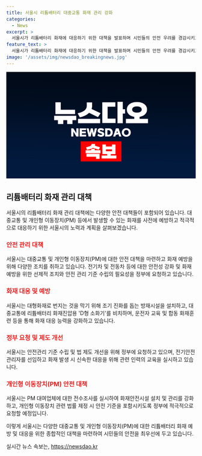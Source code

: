 ```yaml
---
title: 서울시 리튬배터리 대중교통 화재 관리 강화
categories:
  - News
excerpt: >
  서울시가 리튬배터리 화재에 대응하기 위한 대책을 발표하며 시민들의 안전 우려를 경감시키고자 노력하고 있다. 이에 대중교통 시설에 D형 소화기 비치와 운전자 교육을 통한 조기 진압 대책, 전기차 및 전동차에 대한 안전관리 강화, 리튬배터리 화재 대응 매뉴얼 제작 및 관련 법률 개선 요청, 그리고 개인형 이동장치(PM)에 대한 화재안전시설 강화 등의 내용이 포함되어 있다. 서울시는 이를 통해 안전한 대중교통 이용환경을 조성하고 시민들의 안전을 보장하겠다고 밝혔다. (단어 수: 98)
feature_text: >
  서울시가 리튬배터리 화재에 대응하기 위한 대책을 발표하며 시민들의 안전 우려를 경감시키고자 노력하고 있다. 이에 대중교통 시설에 D형 소화기 비치와 운전자 교육을 통한 조기 진압 대책, 전기차 및 전동차에 대한 안전관리 강화, 리튬배터리 화재 대응 매뉴얼 제작 및 관련 법률 개선 요청, 그리고 개인형 이동장치(PM)에 대한 화재안전시설 강화 등의 내용이 포함되어 있다. 서울시는 이를 통해 안전한 대중교통 이용환경을 조성하고 시민들의 안전을 보장하겠다고 밝혔다. (단어 수: 98)
image: '/assets/img/newsdao_breakingnews.jpg'
---
```


<p><img src="/assets/img/newsdao_breakingnews.jpg" alt="koreaapp 속보" /></p>

<h2 data-ke-size="size26">리튬배터리 화재 관리 대책</h2>

<p>서울시의 리튬배터리 화재 관리 대책에는 다양한 안전 대책들이 포함되어 있습니다. 대중교통 및 개인형 이동장치(PM) 등에서 발생할 수 있는 화재를 사전에 예방하고 적극적으로 대응하기 위한 서울시의 노력과 계획을 살펴보겠습니다.</p>

<h3><b><span style="color: #ee2323;">안전 관리 대책</span></b></h3>

<p>서울시는 대중교통 및 개인형 이동장치(PM)에 대한 안전 대책을 마련하고 화재 예방을 위해 다양한 조치를 취하고 있습니다. 전기차 및 전동차 등에 대한 안전성 강화 및 화재 예방을 위한 선제적 조치와 안전 관리 기준 수립의 필요성을 정부에 요청하고 있습니다.</p>

<h3><b><span style="color: #ee2323;">화재 대응 및 예방</span></b></h3>

<p>서울시는 대형화재로 번지는 것을 막기 위해 조기 진화를 돕는 방재시설을 설치하고, 대중교통에 리튬배터리 화재진압용 'D형 소화기'를 비치하며, 운전자 교육 및 합동 화재훈련 등을 통해 화재 대응 능력을 강화하고 있습니다.</p>

<h3><b><span style="color: #ee2323;">정부 요청 및 제도 개선</span></b></h3>

<p>서울시는 안전관리 기준 수립 및 법 제도 개선을 위해 정부에 요청하고 있으며, 전기안전관리자를 선임하고 화재 발생 시 신속한 대응을 위해 관련 인력의 교육을 실시하고 있습니다.</p>

<h3><b><span style="color: #ee2323;">개인형 이동장치(PM) 안전 대책</span></b></h3>

<p>서울시는 PM 대여업체에 대한 전수조사를 실시하여 화재안전시설 설치 및 관리를 강화하고, 개인형 이동장치 관련 법률 제정 시 안전 기준을 포함시키도록 정부에 적극적으로 요청할 예정입니다.</p>

<p>이렇게 서울시는 다양한 대중교통 및 개인형 이동장치(PM)에 대한 리튬배터리 화재 예방 및 대응을 위한 종합적인 대책을 마련하여 시민들의 안전을 최우선에 두고 있습니다.</p>
실시간 뉴스 속보는, <a href="https://newsdao.kr" rel="dofollow">https://newsdao.kr</a>


